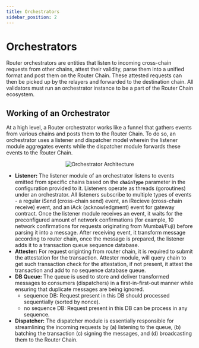 ```yaml
---
title: Orchestrators
sidebar_position: 2
---
```


# Orchestrators

Router orchestrators are entities that listen to incoming cross-chain requests from other chains, attest their validity, parse them into a unified format and post them on the Router Chain. These attested requests can then be picked up by the relayers and forwarded to the destination chain. All validators must run an orchestrator instance to be a part of the Router Chain ecosystem.

<!-- , and forward them to the Router Chain. For any cross-chain request, if the destination chain is the Router Chain itself, their job ends here. However, if the destination chain is some other chain, they are also responsible for attesting the validity of the processed cross-chain request before it can be picked up by the relayers.  -->

## Working of an Orchestrator
At a high level, a Router orchestrator works like a funnel that gathers events from various chains and posts them to the Router Chain. To do so, an orchestrator uses a listener and dispatcher model wherein the listener module aggregates events while the dispatcher module forwards these events to the Router Chain.

<center><img src={require('./img/orchestrator.png').default} alt="Orchestrator Architecture"  style={{ width: 700, marginBottom: 12 }} /></center>

- **Listener:** The listener module of an orchestrator listens to events emitted from specific chains based on the **`chainType`** parameter in the configuration provided to it. Listeners operate as threads (goroutines) under an orchestrator. All listeners subscribe to multiple types of events - a regular iSend (cross-chain send) event, an iRecieve (cross-chain receive) event, and an iAck (acknowledgment) event for gateway contract. Once the listener module receives an event, it waits for the preconfigured amount of network confirmations (for example, 10 network confirmations for requests originating from Mumbai/Fuji) before parsing it into a message. After receiving event, it transform message according to router chain, once the message is prepared, the listener adds it to a transaction queue sequence database.
- **Attester:** For request originting from router chain, it is required to submit the attestation for the transaction. Attester module, will query chain to get such transaction check for the attestation, if not present, it attest the transaction and add to no sequence database queue.  
- **DB Queue:** The queue is used to store and deliver transformed messages to consumers (dispatchers) in a first-in-first-out manner while ensuring that duplicate messages are being ignored. 
  - sequence DB: Request present in this DB should processed sequentially (sorted by nonce).
  - no sequence DB: Request present in this DB can be process in any sequence. 
- **Dispatcher:** The dispatcher module is essentially responsible for streamlining the incoming requests by (a) listening to the queue, (b) batching the transaction (c) signing the messages, and (d) broadcasting them to the Router Chain.  

<!-- As mentioned above, orchestrators also verify the processed requests. To do so, an orchestrator has to listen to the transactions occurring on the Router Chain. -->

<!-- ## Addressing Orchestrator Scalability
Listening to multiple blockchains at the same time is a resource-intensive task, and therefore, proper measures need to be taken to guarantee the scalability of the orchestrator module:
- **Multiple Threads:** Each orchestrator can run multiple listeners as goroutines/threads, each responsible for listening to one specific chain for Router-specific events. On top of the scalability it provides, this approach allows us to remain modular in our design. For chains that do not have support for Golang, instead of developing a new orchestrator, we can just build listeners and attach them to existing orchestrators to continue the operation.
- **RabbitMQ for Message Queuing:** Orchestrators on the Router Chain use [RabbitMQ](https://www.rabbitmq.com/), a dedicated message broker, to handle the message passing between the listener and the dispatcher module. RabbitMQ’s ability to maintain states (messages) until they are received allows for rollbacks and failover handling without any overhead. -->
